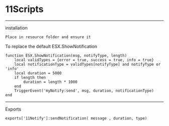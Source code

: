 # 11Scripts

----------------------------------------------------------------------------------------------------
installation
```
Place in resource folder and ensure it
```

To replace the default ESX.ShowNotification
```
function ESX.ShowNotification(msg, notifyType, length)
    local validTypes = {error = true, success = true, info = true}
    local notificationType = validTypes[notifyType] and notifyType or 'info'
    local duration = 5000
    if length then
        duration = length * 1000
    end
    TriggerEvent('myNotify:send', msg, duration, notificationType)
end
```
---------------------------------------------------------------------------------------------------------

Exports
```
exports['11Notify']:sendNotification( message , duration, type)
```
